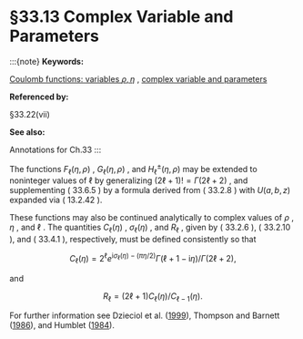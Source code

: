 # §33.13 Complex Variable and Parameters

:::{note}
**Keywords:**

[Coulomb functions: variables $\rho,\eta$](http://dlmf.nist.gov/search/search?q=Coulomb%20functions%3A%20variables%20%CF%81%2C%CE%B7) , [complex variable and parameters](http://dlmf.nist.gov/search/search?q=complex%20variable%20and%20parameters)

**Referenced by:**

§33.22(vii)

**See also:**

Annotations for Ch.33
:::

The functions $F_{\ell}\left(\eta,\rho\right)$ , $G_{\ell}\left(\eta,\rho\right)$ , and ${H^{\pm}_{\ell}}\left(\eta,\rho\right)$ may be extended to noninteger values of $\ell$ by generalizing $(2\ell+1)!=\Gamma\left(2\ell+2\right)$ , and supplementing ( 33.6.5 ) by a formula derived from ( 33.2.8 ) with $U\left(a,b,z\right)$ expanded via ( 13.2.42 ).

These functions may also be continued analytically to complex values of $\rho$ , $\eta$ , and $\ell$ . The quantities $C_{\ell}\left(\eta\right)$ , ${\sigma_{\ell}}\left(\eta\right)$ , and $R_{\ell}$ , given by ( 33.2.6 ), ( 33.2.10 ), and ( 33.4.1 ), respectively, must be defined consistently so that


<a id="E1"></a>
$$
C_{\ell}\left(\eta\right)=2^{\ell}e^{\mathrm{i}{\sigma_{\ell}}\left(\eta\right)-(\pi\eta/2)}\Gamma\left(\ell+1-\mathrm{i}\eta\right)/\Gamma\left(2\ell+2\right), \tag{33.13.1}
$$

and


<a id="E2"></a>
$$
R_{\ell}=(2\ell+1)C_{\ell}\left(\eta\right)/C_{\ell-1}\left(\eta\right). \tag{33.13.2}
$$

For further information see Dzieciol et al. ([1999](./bib/D.html#bib723 "Coulomb wave functions with complex values of the variable and the parameters")), Thompson and Barnett ([1986](./bib/T.html#bib2244 "Coulomb and Bessel functions of complex arguments and order")), and Humblet ([1984](./bib/H.html#bib1113 "Analytical structure and properties of Coulomb wave functions for real and complex energies")).
